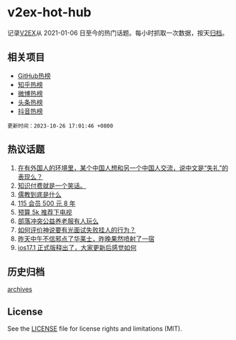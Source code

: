 # v2ex-hot-hub

 记录[V2EX](https://www.v2ex.com/)从 2021-01-06 日至今的热门话题。每小时抓取一次数据，按天[归档](archives)。
 
 ## 相关项目

- [GitHub热榜](https://github.com/it985/github-hot-hub)
- [知乎热榜](https://github.com/it985/zhihu-hot-hub)
- [微博热榜](https://github.com/it985/weibo-hot-hub)
- [头条热榜](https://github.com/it985/toutiao-hot-hub)
- [抖音热榜](https://github.com/it985/douyin-hot-hub)


 `更新时间：2023-10-26 17:01:46 +0800`

## 热议话题

1. [在有外国人的环境里，某个中国人想和另一个中国人交流，说中文是“失礼”的表现么？](https://www.v2ex.com/t/985392)
1. [知识付费就是一个笑话。](https://www.v2ex.com/t/985433)
1. [儒教到底是什么](https://www.v2ex.com/t/985602)
1. [115 会员 500 元 8 年](https://www.v2ex.com/t/985483)
1. [预算 5k 推荐下电视](https://www.v2ex.com/t/985488)
1. [部落冲突公益养老服有人玩么](https://www.v2ex.com/t/985489)
1. [如何评价神说要有光面试失败挂人的行为？](https://www.v2ex.com/t/985358)
1. [昨天中午不信邪点了华莱士，昨晚果然喷射了一宿](https://www.v2ex.com/t/985510)
1. [ios17.1 正式版释出了，大家更新后感觉如何](https://www.v2ex.com/t/985494)

## 历史归档

[archives](archives)

## License

See the [LICENSE](LICENSE) file for license rights and limitations (MIT).

